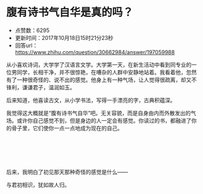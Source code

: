 # 腹有诗书气自华是真的吗？
- 点赞数：6295
- 更新时间：2017年10月18日15时21分23秒
- 回答url：https://www.zhihu.com/question/30662984/answer/197059988
<body>
 <p data-pid="37PsnfNo">从小喜欢诗词，大学学了汉语言文学。大学第一天，在新生活动中看到同专业的一位男同学，长相干净，并不很惊艳，在嘈杂的人群中安静地站着。我看着他，忽然有了一种很奇怪的、说不出的感觉。他身上有一种气场，让人觉得很疏离，却又不锋利，谦谦君子，温润如玉。</p>
 <p data-pid="9DJBEy62">后来知道，他喜读古文，从小学书法，写得一手漂亮的字，古典积蕴深。</p>
 <p data-pid="-RL8TRF7">我觉得这大概就是“腹有诗书气自华”吧。无关容貌，而是自身由内而外散发出的气场。或许你自己感觉不到，但是身边的人一定会有感觉。你读过的书，都融进了你的骨子里，它们使你一点一点地成为现在的自己。</p>
 <br>
 <br>
 <br>
 <br>
 <p data-pid="CFw0JrkF">后来，我明白了初见那天那种奇怪的感觉是什么——</p>
 <p data-pid="HXKSI1oc">与君初相识，犹如故人归。</p>
</body>